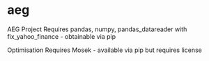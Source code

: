 # aeg
AEG Project
Requires pandas, numpy, pandas_datareader with fix_yahoo_finance - obtainable via pip

Optimisation Requires Mosek - available via pip but requires license
